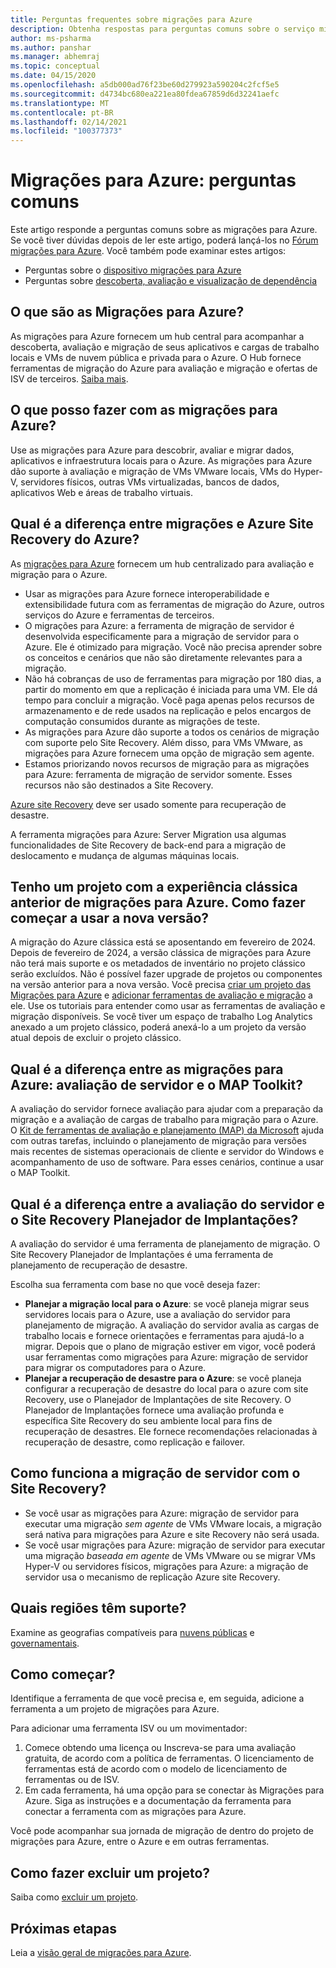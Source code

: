 ```yaml
---
title: Perguntas frequentes sobre migrações para Azure
description: Obtenha respostas para perguntas comuns sobre o serviço migrações para Azure.
author: ms-psharma
ms.author: panshar
ms.manager: abhemraj
ms.topic: conceptual
ms.date: 04/15/2020
ms.openlocfilehash: a5db000ad76f23be60d279923a590204c2fcf5e5
ms.sourcegitcommit: d4734bc680ea221ea80fdea67859d6d32241aefc
ms.translationtype: MT
ms.contentlocale: pt-BR
ms.lasthandoff: 02/14/2021
ms.locfileid: "100377373"
---
```

# <a name="azure-migrate-common-questions"></a>Migrações para Azure: perguntas comuns

Este artigo responde a perguntas comuns sobre as migrações para Azure. Se você tiver dúvidas depois de ler este artigo, poderá lançá-los no [Fórum migrações para Azure](https://aka.ms/AzureMigrateForum). Você também pode examinar estes artigos:

- Perguntas sobre o [dispositivo migrações para Azure](common-questions-appliance.md)
- Perguntas sobre [descoberta, avaliação e visualização de dependência](common-questions-discovery-assessment.md)

## <a name="what-is-azure-migrate"></a>O que são as Migrações para Azure?

As migrações para Azure fornecem um hub central para acompanhar a descoberta, avaliação e migração de seus aplicativos e cargas de trabalho locais e VMs de nuvem pública e privada para o Azure. O Hub fornece ferramentas de migração do Azure para avaliação e migração e ofertas de ISV de terceiros. [Saiba mais](migrate-services-overview.md).

## <a name="what-can-i-do-with-azure-migrate"></a>O que posso fazer com as migrações para Azure?

Use as migrações para Azure para descobrir, avaliar e migrar dados, aplicativos e infraestrutura locais para o Azure. As migrações para Azure dão suporte à avaliação e migração de VMs VMware locais, VMs do Hyper-V, servidores físicos, outras VMs virtualizadas, bancos de dados, aplicativos Web e áreas de trabalho virtuais. 

## <a name="whats-the-difference-between-azure-migrate-and-azure-site-recovery"></a>Qual é a diferença entre migrações e Azure Site Recovery do Azure?

As [migrações para Azure](migrate-services-overview.md) fornecem um hub centralizado para avaliação e migração para o Azure. 

- Usar as migrações para Azure fornece interoperabilidade e extensibilidade futura com as ferramentas de migração do Azure, outros serviços do Azure e ferramentas de terceiros.
- O migrações para Azure: a ferramenta de migração de servidor é desenvolvida especificamente para a migração de servidor para o Azure. Ele é otimizado para migração. Você não precisa aprender sobre os conceitos e cenários que não são diretamente relevantes para a migração. 
- Não há cobranças de uso de ferramentas para migração por 180 dias, a partir do momento em que a replicação é iniciada para uma VM. Ele dá tempo para concluir a migração. Você paga apenas pelos recursos de armazenamento e de rede usados na replicação e pelos encargos de computação consumidos durante as migrações de teste.
- As migrações para Azure dão suporte a todos os cenários de migração com suporte pelo Site Recovery. Além disso, para VMs VMware, as migrações para Azure fornecem uma opção de migração sem agente.
- Estamos priorizando novos recursos de migração para as migrações para Azure: ferramenta de migração de servidor somente. Esses recursos não são destinados a Site Recovery.

[Azure site Recovery](../site-recovery/site-recovery-overview.md) deve ser usado somente para recuperação de desastre.

A ferramenta migrações para Azure: Server Migration usa algumas funcionalidades de Site Recovery de back-end para a migração de deslocamento e mudança de algumas máquinas locais.

## <a name="i-have-a-project-with-the-previous-classic-experience-of-azure-migrate-how-do-i-start-using-the-new-version"></a>Tenho um projeto com a experiência clássica anterior de migrações para Azure. Como fazer começar a usar a nova versão?

A migração do Azure clássica está se aposentando em fevereiro de 2024. Depois de fevereiro de 2024, a versão clássica de migrações para Azure não terá mais suporte e os metadados de inventário no projeto clássico serão excluídos. Não é possível fazer upgrade de projetos ou componentes na versão anterior para a nova versão. Você precisa [criar um projeto das Migrações para Azure](create-manage-projects.md) e [adicionar ferramentas de avaliação e migração](./create-manage-projects.md) a ele. Use os tutoriais para entender como usar as ferramentas de avaliação e migração disponíveis. Se você tiver um espaço de trabalho Log Analytics anexado a um projeto clássico, poderá anexá-lo a um projeto da versão atual depois de excluir o projeto clássico.

## <a name="whats-the-difference-between-azure-migrate-server-assessment-and-the-map-toolkit"></a>Qual é a diferença entre as migrações para Azure: avaliação de servidor e o MAP Toolkit?

A avaliação do servidor fornece avaliação para ajudar com a preparação da migração e a avaliação de cargas de trabalho para migração para o Azure. O [Kit de ferramentas de avaliação e planejamento (MAP) da Microsoft](https://www.microsoft.com/download/details.aspx?id=7826) ajuda com outras tarefas, incluindo o planejamento de migração para versões mais recentes de sistemas operacionais de cliente e servidor do Windows e acompanhamento de uso de software. Para esses cenários, continue a usar o MAP Toolkit.

## <a name="whats-the-difference-between-server-assessment-and-the-site-recovery-deployment-planner"></a>Qual é a diferença entre a avaliação do servidor e o Site Recovery Planejador de Implantações?

A avaliação do servidor é uma ferramenta de planejamento de migração. O Site Recovery Planejador de Implantações é uma ferramenta de planejamento de recuperação de desastre.

Escolha sua ferramenta com base no que você deseja fazer:

- **Planejar a migração local para o Azure**: se você planeja migrar seus servidores locais para o Azure, use a avaliação do servidor para planejamento de migração. A avaliação do servidor avalia as cargas de trabalho locais e fornece orientações e ferramentas para ajudá-lo a migrar. Depois que o plano de migração estiver em vigor, você poderá usar ferramentas como migrações para Azure: migração de servidor para migrar os computadores para o Azure.
- **Planejar a recuperação de desastre para o Azure**: se você planeja configurar a recuperação de desastre do local para o azure com site Recovery, use o Planejador de Implantações de site Recovery. O Planejador de Implantações fornece uma avaliação profunda e específica Site Recovery do seu ambiente local para fins de recuperação de desastres. Ele fornece recomendações relacionadas à recuperação de desastre, como replicação e failover.

## <a name="how-does-server-migration-work-with-site-recovery"></a>Como funciona a migração de servidor com o Site Recovery?

- Se você usar as migrações para Azure: migração de servidor para executar uma migração *sem agente* de VMs VMware locais, a migração será nativa para migrações para Azure e site Recovery não será usada.
- Se você usar migrações para Azure: migração de servidor para executar uma migração *baseada em agente* de VMs VMware ou se migrar VMs Hyper-V ou servidores físicos, migrações para Azure: a migração de servidor usa o mecanismo de replicação Azure site Recovery.

## <a name="which-geographies-are-supported"></a>Quais regiões têm suporte?

Examine as geografias compatíveis para [nuvens públicas](migrate-support-matrix.md#supported-geographies-public-cloud) e [governamentais](migrate-support-matrix.md#supported-geographies-azure-government).

## <a name="how-do-i-get-started"></a>Como começar?

Identifique a ferramenta de que você precisa e, em seguida, adicione a ferramenta a um projeto de migrações para Azure. 

Para adicionar uma ferramenta ISV ou um movimentador:

1. Comece obtendo uma licença ou Inscreva-se para uma avaliação gratuita, de acordo com a política de ferramentas. O licenciamento de ferramentas está de acordo com o modelo de licenciamento de ferramentas ou de ISV.
2. Em cada ferramenta, há uma opção para se conectar às Migrações para Azure. Siga as instruções e a documentação da ferramenta para conectar a ferramenta com as migrações para Azure.

Você pode acompanhar sua jornada de migração de dentro do projeto de migrações para Azure, entre o Azure e em outras ferramentas.

## <a name="how-do-i-delete-a-project"></a>Como fazer excluir um projeto?

Saiba como [excluir um projeto](how-to-delete-project.md). 

## <a name="next-steps"></a>Próximas etapas

Leia a [visão geral de migrações para Azure](migrate-services-overview.md).